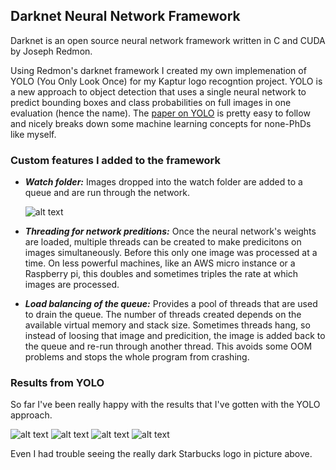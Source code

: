 Darknet Neural Network Framework
 ---
 Darknet is an open source neural network framework written in C and CUDA by Joseph Redmon.
 
Using Redmon's darknet framework I created my own implemenation of YOLO (You Only Look Once) for my Kaptur logo recogntion project. YOLO is a new approach to object detection that uses a single neural network to predict bounding boxes and class probabilities on full images in one evaluation (hence the name). The [paper on YOLO](https://arxiv.org/pdf/1506.02640.pdf) is pretty easy to follow and nicely breaks down some machine learning concepts for none-PhDs like myself. 

### Custom features I added to the framework
* **_Watch folder:_** Images dropped into the watch folder are added to a queue and are run through the network. 

     ![alt text](https://preview.ibb.co/ciHfFQ/cmdLine.png)

* **_Threading for network preditions:_** Once the neural network's weights are loaded, multiple threads can be created to make predicitons on images simultaneously. Before this only one image was processed at a time. On less powerful machines, like an AWS micro instance or a Raspberry pi, this doubles and sometimes triples the rate at which images are processed.  

* **_Load balancing of the queue:_** Provides a pool of threads that are used to drain the queue. The number of threads created depends on the available virtual memory and stack size. Sometimes threads hang, so instead of loosing that image and predicition, the image is added back to the queue and re-run through another thread. This avoids some OOM problems and stops the whole program from crashing.

### Results from YOLO

So far I've been really happy with the results that I've gotten with the YOLO approach. 
    
   ![alt text](https://preview.ibb.co/mYX0h5/20214229_1523254754385132_1723726012614705152_n_prediction.png)
   ![alt text](https://preview.ibb.co/crpVh5/20214007_1620378241366769_1436966993474355200_n_prediction.png)
   ![alt text](https://preview.ibb.co/d7k325/starbucks3_prediction.png)
   ![alt text](https://preview.ibb.co/hsgt25/20214298_1921053248159208_549290724764418048_n_prediction.png)

Even I had trouble seeing the really dark Starbucks logo in picture above.
